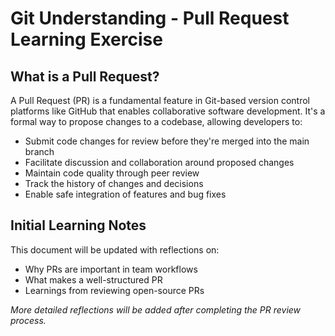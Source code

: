 # Git Understanding - Pull Request Learning Exercise

## What is a Pull Request?

A Pull Request (PR) is a fundamental feature in Git-based version control platforms like GitHub that enables collaborative software development. It's a formal way to propose changes to a codebase, allowing developers to:

- Submit code changes for review before they're merged into the main branch
- Facilitate discussion and collaboration around proposed changes
- Maintain code quality through peer review
- Track the history of changes and decisions
- Enable safe integration of features and bug fixes

## Initial Learning Notes

This document will be updated with reflections on:
- Why PRs are important in team workflows
- What makes a well-structured PR
- Learnings from reviewing open-source PRs

*More detailed reflections will be added after completing the PR review process.*
